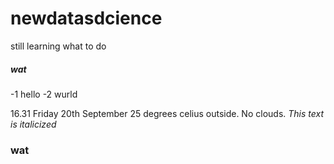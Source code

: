 # newdatasdcience
still learning what to do
##### wat
-1 hello
-2 wurld

16.31 Friday 20th September 25 degrees celius outside. 
No clouds.
*This text is italicized*
### wat ###
